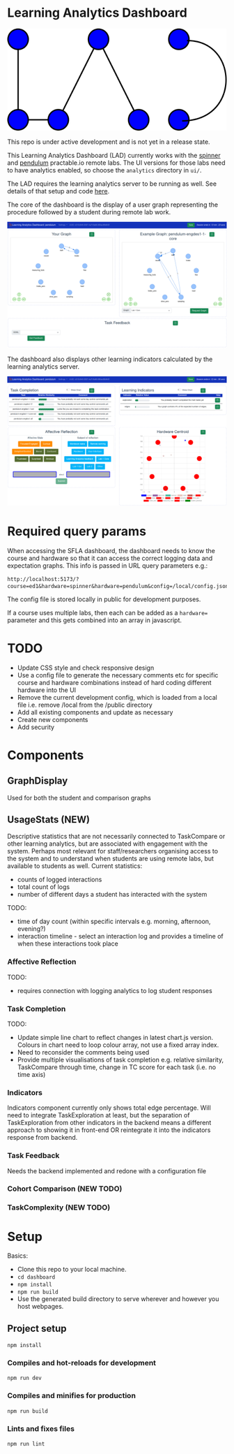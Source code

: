 # Learning Analytics Dashboard

![Learning Analytics Dashboard](../img/learning_analytics_dashboard_icon.png)

This repo is under active development and is not yet in a release state.

This Learning Analytics Dashboard (LAD) currently works with the [spinner](https://github.com/practable/spinner-amax) and [pendulum](https://github.com/practable/penduino) practable.io remote labs. The UI versions for those labs need to have analytics enabled, so choose the `analytics` directory in `ui/`.

The LAD requires the learning analytics server to be running as well. See details of that setup and code [here](https://github.com/practable/analytics).

The core of the dashboard is the display of a user graph representing the procedure followed by a student during remote lab work.

![LA UI Upper](../img/LA_UI_upper.png)

The dashboard also displays other learning indicators calculated by the learning analytics server.

![LA UI Lower](../img/LA_UI_lower.png)

# Required query params

When accessing the SFLA dashboard, the dashboard needs to know the course and hardware so that it can access the correct logging data and expectation graphs. This info is passed in URL query parameters e.g.:

```
http://localhost:5173/?course=ed1&hardware=spinner&hardware=pendulum&config=/local/config.json
```

The config file is stored locally in public for development purposes.

If a course uses multiple labs, then each can be added as a `hardware=` parameter and this gets combined into an array in javascript.

# TODO

- Update CSS style and check responsive design
- Use a config file to generate the necessary comments etc for specific course and hardware combinations instead of hard coding different hardware into the UI
- Remove the current development config, which is loaded from a local file i.e. remove /local from the /public directory
- Add all existing components and update as necessary
- Create new components
- Add security

# Components

## GraphDisplay

Used for both the student and comparison graphs

## UsageStats (NEW)

Descriptive statistics that are not necessarily connected to TaskCompare or other learning analytics, but are associated with engagement with the system. Perhaps most relevant for staff/researchers organising access to the system and to understand when students are using remote labs, but available to students as well. Current statistics:

- counts of logged interactions
- total count of logs
- number of different days a student has interacted with the system

TODO:

- time of day count (within specific intervals e.g. morning, afternoon, evening?)
- interaction timeline - select an interaction log and provides a timeline of when these interactions took place

### Affective Reflection

TODO:

- requires connection with logging analytics to log student responses

### Task Completion

TODO:

- Update simple line chart to reflect changes in latest chart.js version. Colours in chart need to loop colour array, not use a fixed array index.
- Need to reconsider the comments being used
- Provide multiple visualisations of task completion e.g. relative similarity, TaskCompare through time, change in TC score for each task (i.e. no time axis)


### Indicators

Indicators component currently only shows total edge percentage. Will need to integrate TaskExploration at least, but the separation of TaskExploration from other indicators in the backend means a different approach to showing it in front-end OR reintegrate it into the indicators response from backend.

### Task Feedback

Needs the backend implemented and redone with a configuration file


### Cohort Comparison (NEW TODO)


### TaskComplexity (NEW TODO)


# Setup

Basics:
- Clone this repo to your local machine.
- `cd dashboard`
- `npm install`
- `npm run build`
- Use the generated build directory to serve wherever and however you host webpages.

## Project setup
```
npm install
```

### Compiles and hot-reloads for development
```
npm run dev
```

### Compiles and minifies for production
```
npm run build
```

### Lints and fixes files
```
npm run lint
```

